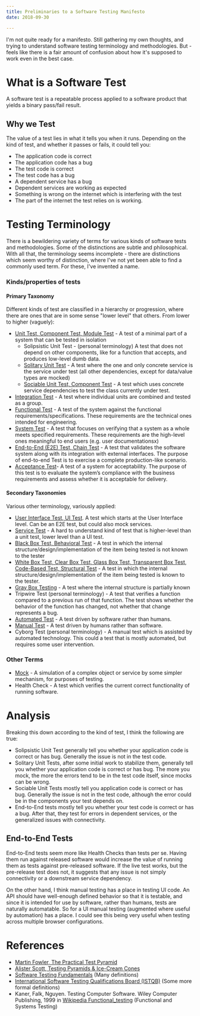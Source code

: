 ```yaml
---
title: Preliminaries to a Software Testing Manifesto
date: 2018-09-30

--- 
```


I'm not quite ready for a manifesto. Still gathering my own thoughts, and trying to understand software testing terminology and methodologies. But - feels like there is a fair amount of confusion about how it's supposed to work even in the best case.

<!-- more -->

# What is a Software Test

A software test is a repeatable process applied to a software product that yields a binary pass/fail result.
## Why we Test

The value of a test lies in what it tells you when it runs. Depending on the kind of test, and whether it passes or fails, it could tell you:

* The application code is correct
* The application code has a bug
* The test code is correct
* The test code has a bug
* A dependent service has a bug
* Dependent services are working as expected
* Something is wrong on the internet which is interfering with the test
* The part of the internet the test relies on is working.

# Testing Terminology

There is a bewildering variety of terms for various kinds of software tests and methodologies. Some of the distinctions are subtle and philosophical. With all that, the terminology seems incomplete - there are distinctions which seem worthy of distinction, where I've not yet been able to find a commonly used term. For these, I've invented a name.

### Kinds/properties of tests

#### Primary Taxonomy

Different kinds of test are classified in a hierarchy or progression, where there are ones that are in some sense "lower level" that others. From lower to higher (vaguely):

* [Unit Test, Component Test, Module Test](http://softwaretestingfundamentals.com/unit-testing/) - A test of a minimal part of a system that can be tested in isolation
  * Solipsistic Unit Test - (personal terminology) A test that does not depend on other components, like for a function that accepts, and produces low-level dumb data.
  * [Solitary Unit Test](https://medium.com/@jkone27_3876/arguments-around-solitary-versus-sociable-unit-testing-3b2211b15103) - A test where the one and only concrete service is the service under test (all other dependencies, except for data/value types are mocked)
  * [Sociable Unit Test, Component Test](https://medium.com/@jkone27_3876/arguments-around-solitary-versus-sociable-unit-testing-3b2211b15103) - A test which uses concrete service dependencies to test the class currently under test.
* [Integration Test](http://softwaretestingfundamentals.com/integration-testing/) - A test where individual units are combined and tested as a group.
* [Functional Test](http://softwaretestingfundamentals.com/functional-testing/) - A test of the system against the functional requirements/specifications. These requirements are the technical ones intended for engineering.
* [System Test](http://softwaretestingfundamentals.com/system-testing/) -  A test that focuses on verifying that a system as a whole meets specified requirements. These requirements are the high-level ones meaningful to end users (e.g. user documentationsx)
* [End-to-End (E2E) Test, Chain Test](https://www.guru99.com/end-to-end-testing.html) - A test that validates the software system along with its integration with external interfaces. The purpose of end-to-end Test is to exercise a complete production-like scenario.
* [Acceptance Test](http://softwaretestingfundamentals.com/acceptance-testing/ )-  A test of a system for acceptability. The purpose of this test is to evaluate the system’s compliance with the business requirements and assess whether it is acceptable for delivery.

#### Secondary Taxonomies

Various other terminology, variously applied:

* [User Interface Test, UI Test](https://martinfowler.com/articles/practical-test-pyramid.html). A test which starts at the User Interface level. Can be an E2E test, but could also mock services.
* [Service Test](https://www.mountaingoatsoftware.com/blog/the-forgotten-layer-of-the-test-automation-pyramid) - A hard to understand kind of test that is higher-level than a unit test, lower level than a UI test.
* [Black Box Test, Behavioral Test](http://softwaretestingfundamentals.com/black-box-testing/) - A test in which the internal structure/design/implementation of the item being tested is not known to the tester
* [White Box Test, Clear Box Test,  Glass Box Test, Transparent Box Test,  Code-Based Test,  Structural Test](http://softwaretestingfundamentals.com/white-box-testing/) - A test in which the internal structure/design/implementation of the item being tested is known to the tester.
* [Gray Box Testing](http://softwaretestingfundamentals.com/gray-box-testing/) - A test where the internal structure is partially known
* Tripwire Test (personal terminology) - A test that verifies a function compared to a previous run of that function. The test shows whether the behavior of the function has changed, not whether that change represents a bug.
* [Automated Test](https://smartbear.com/learn/automated-testing/what-is-automated-testing/) - A test driven by software rather than humans.
* [Manual Test](https://smartbear.com/learn/automated-testing/what-is-automated-testing/) - A test driven by humans rather than software.
* Cyborg Test (personal terminology) - A manual test which is assisted by automated technology. This could a test that is mostly automated, but requires some user intervention.

### Other Terms

* [Mock](https://en.wikipedia.org/wiki/Mock_object) - A simulation of a complex object or service by some simpler mechanism, for purposes of testing.
* Health Check - A test which verifies the current correct functionality of running software.

# Analysis

Breaking this down according to the kind of test, I think the following are true:

* Solipsistic Unit Test generally tell you whether your application code is correct or has bug. Generally the issue is not in the test code.
* Solitary Unit Tests, after some initial work to stabilize them, generally tell you whether your application code is correct or has bug. The more you mock, the more the errors tend to be in the test code itself, since mocks can be wrong.
* Sociable Unit Tests mostly tell you application code is correct or has bug. Generally the issue is not in the test code, although the error could be in the components your test depends on.
* End-to-End tests mostly tell you whether your test code is correct or has a bug. After that, they test for errors in dependent services, or the generalized issues with connectivity.

## End-to-End Tests

End-to-End tests seem more like Health Checks than tests per se. Having them run against released software would increase the value of running them as tests against pre-released software. If the live test works, but the pre-release test does not, it suggests that any issue is not simply connectivity or a downstream service dependency.

On the other hand, I think manual testing has a place in testing UI code. An API should have well-enough defined behavior so that it is testable, and since it is intended for use by software, rather than humans, tests are naturally automatable. So for a UI manual testing (augmented where useful by automation) has a place. I could see this being very useful when testing across multiple browser configurations.

# References

* [Martin Fowler, The Practical Test Pyramid](https://martinfowler.com/articles/practical-test-pyramid.html)
* [Alister Scott, Testing Pyramids & Ice-Cream Cones](https://watirmelon.blog/testing-pyramids/)
* [Software Testing Fundamentals](http://softwaretestingfundamentals.com/) (Many definitions)
* [International Software Testing Qualifications Board (ISTQB)](https://www.istqb.org/downloads/send/20-istqb-glossary/297-istqb_glossary-all-terms_v3-3.html) (Some more formal definitions)
* Kaner, Falk, Nguyen. Testing Computer Software. Wiley Computer Publishing, 1999 in [Wikipedia Functional_testing](https://en.wikipedia.org/wiki/Functional_testing) (Functional and Systems Testing)
